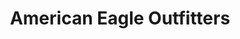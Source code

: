 ---
title: "American Eagle Outfitters"
url: /williamsburg/american-eagle-outfitters/
shop: clothes
---